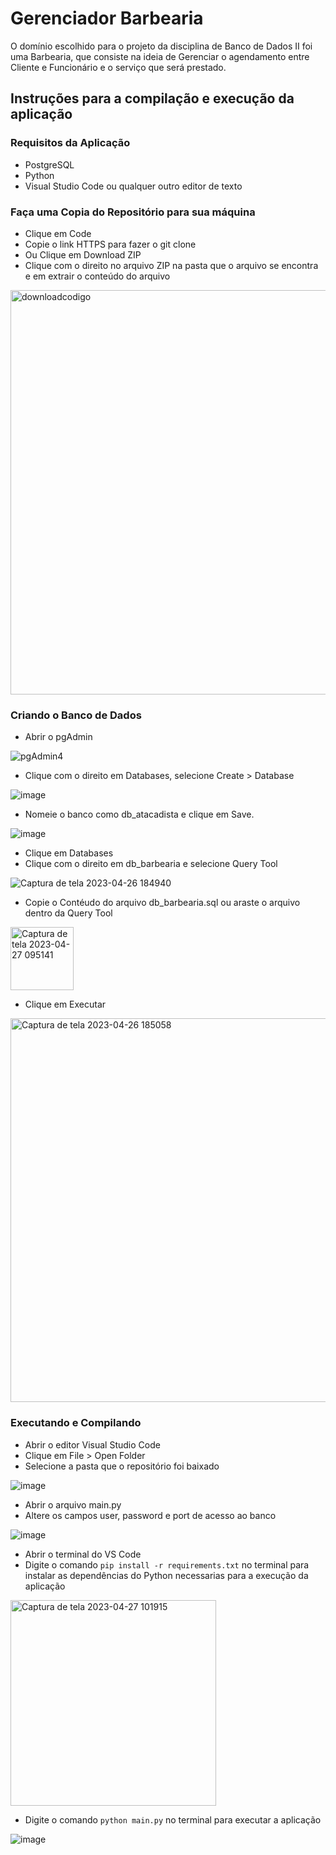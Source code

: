 # Gerenciador Barbearia

O domínio escolhido para o projeto da disciplina de Banco de Dados II foi uma Barbearia, que consiste na ideia de Gerenciar o agendamento entre Cliente e Funcionário e o serviço que será prestado. 

## Instruções para a compilação e execução da aplicação

### Requisitos da Aplicação
 - PostgreSQL
 - Python
 - Visual Studio Code ou qualquer outro editor de texto
 
### Faça uma Copia do Repositório para sua máquina
 - Clique em Code
 - Copie o link HTTPS para fazer o git clone
 - Ou Clique em Download ZIP
 - Clique com o direito no arquivo ZIP na pasta que o arquivo se encontra e em extrair o conteúdo do arquivo
 
<img width="647" alt="downloadcodigo" src="https://user-images.githubusercontent.com/40742096/234862519-9636623a-8f7e-43ad-a2ea-b51270b67b9f.png">
 
### Criando o Banco de Dados
 - Abrir o pgAdmin
  
![pgAdmin4](https://user-images.githubusercontent.com/40742096/234708693-a42f522f-7b08-465e-8a85-72db77a24c84.png)

 - Clique com o direito em Databases, selecione Create > Database

![image](https://user-images.githubusercontent.com/40742096/234709548-f7b55ae7-0d09-421c-96d4-cbd02a5e56f0.png)

 - Nomeie o banco como db_atacadista e clique em Save.

![image](https://user-images.githubusercontent.com/40742096/234709747-0dab4b09-2c35-4146-ac7a-416de6dfbc60.png)

 - Clique em Databases
 - Clique com o direito em db_barbearia e selecione Query Tool
 
 ![Captura de tela 2023-04-26 184940](https://user-images.githubusercontent.com/40742096/234866485-4594de66-46e9-4867-a6f2-d7cf22258c04.png)
 
 - Copie o Contéudo do arquivo db_barbearia.sql ou araste o arquivo dentro da Query Tool
 
 <img width="101" alt="Captura de tela 2023-04-27 095141" src="https://user-images.githubusercontent.com/40742096/234867528-dfd0b4c6-23ac-4585-9079-84a1ccdca151.png">
 
 - Clique em Executar
 
<img width="614" alt="Captura de tela 2023-04-26 185058" src="https://user-images.githubusercontent.com/40742096/234868331-ae2e6ceb-7201-48fe-8b7a-87a101b58c37.png">

### Executando e Compilando

 - Abrir o editor Visual Studio Code
 - Clique em File > Open Folder
 - Selecione a pasta que o repositório foi baixado

 ![image](https://user-images.githubusercontent.com/40742096/234871150-09680baa-2230-43e6-a564-9051bbf617e1.png)
 
 - Abrir o arquivo main.py
 - Altere os campos user, password e port de acesso ao banco
 
![image](https://user-images.githubusercontent.com/40742096/234873670-ddbc0e68-a9a5-44e0-923c-0b832934b5f8.png)

- Abrir o terminal do VS Code
- Digite o comando `pip install -r requirements.txt` no terminal para instalar as dependências do Python necessarias para a execução da aplicação 

<img width="329" alt="Captura de tela 2023-04-27 101915" src="https://user-images.githubusercontent.com/40742096/234874199-859f3652-04a1-4d55-a60d-a79a280607ea.png">

- Digite o comando `python main.py` no terminal para executar a aplicação

![image](https://user-images.githubusercontent.com/40742096/234876020-611febe0-8430-4e22-99a9-6116a634acf9.png)



